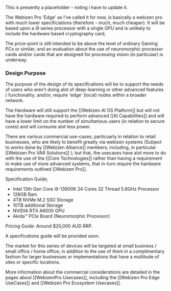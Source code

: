 This is presently a placeholder - noting i have to update it. 

The Webizen Pro 'Edge' as I've called it for now, is basically a webizen pro with much lower specificiations (therefore - much, much cheaper).  It will be based upon a i9 series processor with a single GPU and is unlikely to include the hardware based cryptography card, 

The price-point is still intended to be above the level of ordinary Gaming PCs or similar; and an evaluation about the use of neuromorphic processor cards and/or cards that are designed for processing vision (in particular) is underway.

### Design Purpose
The purpose of the design of its specifications will be to support the needs of users who aren't doing alot of deep-learning or other advanced features / functionality; and/or, require 'edge' (local) nodes within a broader network.  

The Hardware will still support the [[Webizen AI OS Platform]] but will not have the hardware required to perform advanced [[AI Capabilities]] and will have a lower limit on the number of simultanious users (in relation to secure cores) and will consume alot less power.

There are various commercial use-cases; particuarly in relation to retail businesses, who are likely to benefit greatly via webizen systems (Subject to works done by [[Webizen Alliance]] members; including, in particular [[Webizen Pro VAR Solutions]] ); but that, the usecases have alot more to do with the use of the [[Core Technologies]] rather than having a requirement to make use of more advanced systems, that in-turn require the hardware requirements outlined [[Webizen Pro]]. 

Specification Guide;

- Intel 13th Gen Core i9-13900K 24 Cores 32 Thread 5.8GHz Processor
- 128GB Ram
- 4TB NVMe M.2 SSD Storage
- 10TB additional Storage
- NVIDIA RTX A6000 GPU
- Akida™ PCIe Board (Neuromorphic Processor)

Pricing Guide: Around $20,000 AUD RRP.

A specifications guide will be provided soon.

The market for this series of devices will be targeted at small business / small office / home office; in addition to the use of them in a complimentary fashion for larger businesses or implementations that have a multitude of sites or specific locations.

More information about the commercial considerations are detailed in the pages about [[WebizenPro Usecases]], including the [[Webizen Pro Edge UseCases]] and [[Webizen Pro Ecosystem Usecases]].



